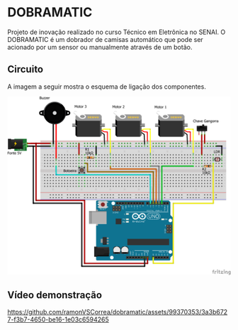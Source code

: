 # DOBRAMATIC

Projeto de inovação realizado no curso Técnico em Eletrônica no SENAI. O DOBRAMATIC é um dobrador de camisas automático que pode ser acionado por um sensor ou manualmente através de um botão.

## Circuito

A imagem a seguir mostra o esquema de ligação dos componentes.

<img src="diagramaEsquematico.png">

## Vídeo demonstração

https://github.com/ramonVSCorrea/dobramatic/assets/99370353/3a3b6727-f3b7-4650-be16-1e03c6594265


